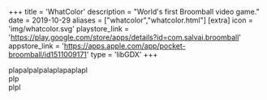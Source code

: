 +++
title = 'WhatColor'
description = "World's first Broomball video game."
date = 2019-10-29
aliases = ["whatcolor","whatcolor.html"]
[extra]
icon = 'img/whatcolor.svg'
playstore_link = 'https://play.google.com/store/apps/details?id=com.salvai.broomball'
appstore_link = 'https://apps.apple.com/app/pocket-broomball/id1511009171'
type = 'libGDX'
+++

plapalpalpalaplapaplapl  
plp  
plpl